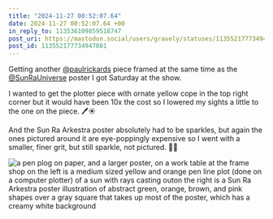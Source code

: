 ```yaml
---
title: "2024-11-27 00:52:07.64"
date: 2024-11-27 00:52:07.64 +00
in_reply_to: 113536109859518747
post_uri: https://mastodon.social/users/gravely/statuses/113552177734947081
post_id: 113552177734947081
---
```

Getting another [@paulrickards](https://mastodon.social/@paulrickards) piece framed at the same time as the [@SunRaUniverse](https://universeodon.com/@SunRaUniverse) poster I got Saturday at the show.

I wanted to get the plotter piece with ornate yellow cope in the top right corner but it would have been 10x the cost so I lowered my sights a little to the one on the piece. 🖊️☀️

And the Sun Ra Arkestra poster absolutely had to be sparkles, but again the ones pictured around it are eye-poppingly expensive so I went with a smaller, finer grit, but still sparkle, not pictured. 🪩🤗


![a pen plog on paper, and a larger poster, on a work table at the frame shop on the left is a medium sized yellow and orange pen line plot (done on a computer plotter) of a sun with rays casting outon the right is a Sun Ra Arkestra poster illustration of abstract green, orange, brown, and pink shapes over a gray square that takes up most of the poster, which has a creamy white background](/images/113552177477996649.jpeg)


